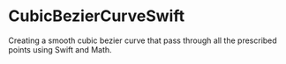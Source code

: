 # CubicBezierCurveSwift
Creating a smooth cubic bezier curve that pass through all the prescribed points using Swift and Math.  
